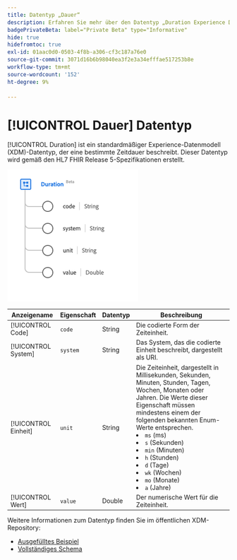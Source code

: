 ```yaml
---
title: Datentyp „Dauer“
description: Erfahren Sie mehr über den Datentyp „Duration Experience Data Model“ (XDM).
badgePrivateBeta: label="Private Beta" type="Informative"
hide: true
hidefromtoc: true
exl-id: 01aac0d0-0503-4f8b-a306-cf3c187a76e0
source-git-commit: 3071d16b6b98040ea3f2e3a34efffae517253b8e
workflow-type: tm+mt
source-wordcount: '152'
ht-degree: 9%

---
```


# [!UICONTROL Dauer] Datentyp

[!UICONTROL Duration] ist ein standardmäßiger Experience-Datenmodell (XDM)-Datentyp, der eine bestimmte Zeitdauer beschreibt. Dieser Datentyp wird gemäß den HL7 FHIR Release 5-Spezifikationen erstellt.

![Struktur des Datentyps „Dauer“](../../../images/healthcare/data-types/duration.png)

| Anzeigename | Eigenschaft | Datentyp | Beschreibung |
| --- | --- | --- | --- |
| [!UICONTROL Code] | `code` | String | Die codierte Form der Zeiteinheit. |
| [!UICONTROL System] | `system` | String | Das System, das die codierte Einheit beschreibt, dargestellt als URI. |
| [!UICONTROL Einheit] | `unit` | String | Die Zeiteinheit, dargestellt in Millisekunden, Sekunden, Minuten, Stunden, Tagen, Wochen, Monaten oder Jahren. Die Werte dieser Eigenschaft müssen mindestens einem der folgenden bekannten Enum-Werte entsprechen. <li> `ms` (ms) </li> <li> `s` (Sekunden) </li> <li> `min` (Minuten) </li> <li> `h` (Stunden) </li>  <li> `d` (Tage) </li> <li> `wk` (Wochen) </li> <li> `mo` (Monate) </li> <li> `a` (Jahre) </li> |
| [!UICONTROL Wert] | `value` | Double | Der numerische Wert für die Zeiteinheit. |

Weitere Informationen zum Datentyp finden Sie im öffentlichen XDM-Repository:

* [Ausgefülltes Beispiel](https://github.com/adobe/xdm/blob/master/extensions/industry/healthcare/fhir/datatypes/duration.example.1.json)
* [Vollständiges Schema](https://github.com/adobe/xdm/blob/master/extensions/industry/healthcare/fhir/datatypes/duration.schema.json)
